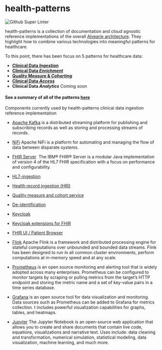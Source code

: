 # health-patterns

![Github Super Linter](https://github.com/Alvearie/health-patterns/workflows/Lint%20Code%20Base/badge.svg)


health-patterns is a collection of documentation and cloud agnostic reference implementations of the overall [Alvearie architecture](https://alvearie.io/architecture). They highlight how to combine various technologies into meaningful patterns for healthcare.

To this point, there has been focus on 5 patterns for healthcare data:
  - [**Clinical Data _Ingestion_**](ingest/README.md)
  - [**Clinical Data _Enrichment_**](enrich/README.md)  
  - [**Quality Measure & _Cohorting_**](cohort/README.md)
  - [**Clinical Data _Access_**](data-access)
  - **Clinical Data _Analytics_**  Coming soon


#### See a summary of all of the patterns [here](https://alvearie.io/health-patterns/)

Components currently used by health-patterns clinical data ingestion reference implementation

- [Apache Kafka](https://kafka.apache.org/) is a distributed streaming platform for publishing and subscribing records as well as storing and processing streams of records.  


- [NiFi](https://nifi.apache.org/) Apache NiFi is a platform for automating and managing the flow of data between disparate systems. 

- [FHIR Server](https://github.com/IBM/FHIR)  The IBM® FHIR® Server is a modular Java implementation of version 4 of the HL7 FHIR specification with a focus on performance and configurability.

- [HL7-ingestion](https://github.com/Alvearie/HL7-ingestion)

- [Health record ingestion (HRI)](https://github.com/Alvearie/HRI)

- [Quality measure and cohort service](https://github.com/Alvearie/quality-measure-and-cohort-service)

- [De-identification](https://github.com/Alvearie/de-identification)

- [Keycloak](https://www.keycloak.org/)

- [Keycloak extensions for FHIR](https://github.com/Alvearie/keycloak-extensions-for-fhir)

- [FHIR UI / Patient Browser](https://github.com/Alvearie/patient-browser)


- [Flink](https://flink.apache.org/) Apache Flink is a framework and distributed processing engine for stateful computations over unbounded and bounded data streams. Flink has been designed to run in all common cluster environments, perform computations at in-memory speed and at any scale.

- [Prometheus](https://prometheus.io/) is an open source monitoring and alerting tool that is widely adopted across many enterprises. Prometheus can be configured to monitor targets by scraping or pulling metrics from the target’s HTTP endpoint and storing the metric name and a set of key-value pairs in a time series database.


- [Grafana](https://grafana.com/) is an open source tool for data visualization and monitoring. Data sources such as Prometheus can be added to Grafana for metrics collection. t includes powerful visualization capabilities for graphs, tables, and heatmaps. 


- [Jupyter](https://jupyter.org/) The Jupyter Notebook is an open-source web application that allows you to create and share documents that contain live code, equations, visualizations and narrative text. Uses include: data cleaning and transformation, numerical simulation, statistical modeling, data visualization, machine learning, and much more.
